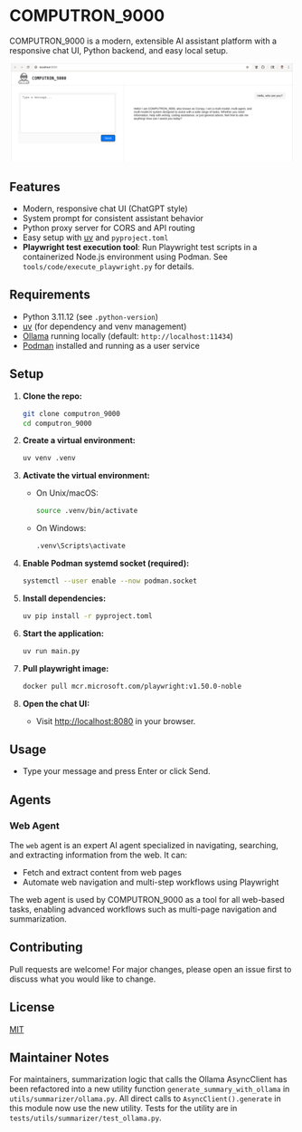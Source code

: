 # COMPUTRON_9000

COMPUTRON_9000 is a modern, extensible AI assistant platform with a responsive chat UI, Python backend, and easy local setup.

![COMPUTRON_9000 Logo](image.png)

## Features
- Modern, responsive chat UI (ChatGPT style)
- System prompt for consistent assistant behavior
- Python proxy server for CORS and API routing
- Easy setup with [uv](https://github.com/astral-sh/uv) and `pyproject.toml`
- **Playwright test execution tool**: Run Playwright test scripts in a containerized Node.js environment using Podman. See `tools/code/execute_playwright.py` for details.

## Requirements
- Python 3.11.12 (see `.python-version`)
- [uv](https://github.com/astral-sh/uv) (for dependency and venv management)
- [Ollama](https://ollama.com/) running locally (default: `http://localhost:11434`)
- [Podman](https://podman.io/) installed and running as a user service

## Setup

1. **Clone the repo:**
   ```sh
   git clone computron_9000
   cd computron_9000
   ```

2. **Create a virtual environment:**
   ```sh
   uv venv .venv
   ```

3. **Activate the virtual environment:**
   - On Unix/macOS:
     ```sh
     source .venv/bin/activate
     ```
   - On Windows:
     ```sh
     .venv\Scripts\activate
     ```

4. **Enable Podman systemd socket (required):**
   ```sh
   systemctl --user enable --now podman.socket
   ```

5. **Install dependencies:**
   ```sh
   uv pip install -r pyproject.toml
   ```

6. **Start the application:**
   ```sh
   uv run main.py
   ```
6. **Pull playwright image:**
   ```sh
   docker pull mcr.microsoft.com/playwright:v1.50.0-noble
   ```

7. **Open the chat UI:**
   - Visit [http://localhost:8080](http://localhost:8080) in your browser.

## Usage
- Type your message and press Enter or click Send.

## Agents

### Web Agent

The `web` agent is an expert AI agent specialized in navigating, searching, and extracting information from the web. It can:
- Fetch and extract content from web pages
- Automate web navigation and multi-step workflows using Playwright

The web agent is used by COMPUTRON_9000 as a tool for all web-based tasks, enabling advanced workflows such as multi-page navigation and summarization.

## Contributing
Pull requests are welcome! For major changes, please open an issue first to discuss what you would like to change.

## License
[MIT](LICENSE)

## Maintainer Notes
For maintainers, summarization logic that calls the Ollama AsyncClient has been refactored into a new utility function `generate_summary_with_ollama` in `utils/summarizer/ollama.py`. All direct calls to `AsyncClient().generate` in this module now use the new utility. Tests for the utility are in `tests/utils/summarizer/test_ollama.py`.

